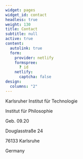 ```yaml
---
widget: pages
widget_id: contact
headless: true
weight: 130
title: Contact
subtitle: null
active: true
content:
  autolink: true
  form:
    provider: netlify
    formspree:
      ? id
    netlify:
      captcha: false
design:
  columns: "2"
---
```

Karlsruher Institut für Technologie

Institut für Philosophie

Geb. 09.20

Douglasstraße 24

76133 Karlsruhe

Germany

